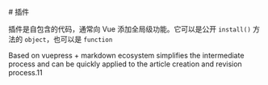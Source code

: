 ﻿﻿# 插件

插件是自包含的代码，通常向 Vue 添加全局级功能。它可以是公开 `install()` 方法的 `object`，也可以是 `function`

Based on vuepress + markdown ecosystem simplifies the intermediate process and can be quickly applied to the article creation and revision process.11
